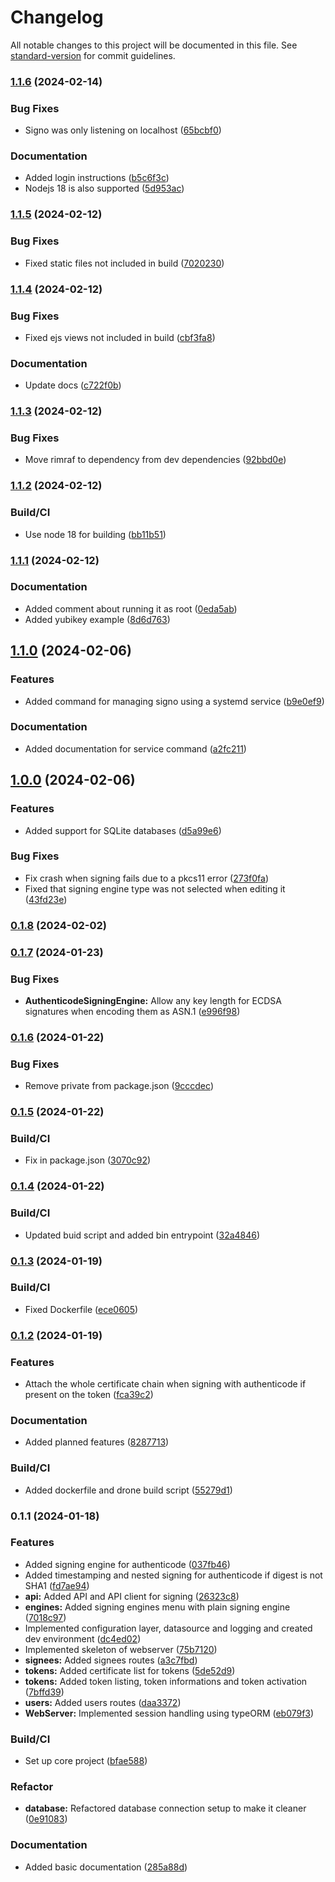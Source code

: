 # Changelog

All notable changes to this project will be documented in this file. See [standard-version](https://github.com/conventional-changelog/standard-version) for commit guidelines.

### [1.1.6](https://github.com/gergof/signo/compare/v1.1.5...v1.1.6) (2024-02-14)


### Bug Fixes

* Signo was only listening on localhost ([65bcbf0](https://github.com/gergof/signo/commit/65bcbf01b79e529bd2ef40a19046ed2544f4661a))


### Documentation

* Added login instructions ([b5c6f3c](https://github.com/gergof/signo/commit/b5c6f3cea75da3cbd38900fb09d0d69d7c801f96))
* Nodejs 18 is also supported ([5d953ac](https://github.com/gergof/signo/commit/5d953ac662c64cb3d1de4260c822c92ad23377c3))

### [1.1.5](https://github.com/gergof/signo/compare/v1.1.4...v1.1.5) (2024-02-12)


### Bug Fixes

* Fixed static files not included in build ([7020230](https://github.com/gergof/signo/commit/70202308d5610a28b4ea652bc286014fb618a1f5))

### [1.1.4](https://github.com/gergof/signo/compare/v1.1.3...v1.1.4) (2024-02-12)


### Bug Fixes

* Fixed ejs views not included in build ([cbf3fa8](https://github.com/gergof/signo/commit/cbf3fa87fe7f9c2f1600a4ae5c8abaf20d9db6c4))


### Documentation

* Update docs ([c722f0b](https://github.com/gergof/signo/commit/c722f0b918c94374460d5bb7a67eee0df2c3a58a))

### [1.1.3](https://github.com/gergof/signo/compare/v1.1.2...v1.1.3) (2024-02-12)


### Bug Fixes

* Move rimraf to dependency from dev dependencies ([92bbd0e](https://github.com/gergof/signo/commit/92bbd0ecc41b7d37963509d6a12505b501521023))

### [1.1.2](https://github.com/gergof/signo/compare/v1.1.1...v1.1.2) (2024-02-12)


### Build/CI

* Use node 18 for building ([bb11b51](https://github.com/gergof/signo/commit/bb11b5169a7f2ee838f6a67516670e4f2426dc65))

### [1.1.1](https://github.com/gergof/signo/compare/v1.1.0...v1.1.1) (2024-02-12)


### Documentation

* Added comment about running it as root ([0eda5ab](https://github.com/gergof/signo/commit/0eda5abcd4b42772a0f0ac06eb8c7598bb6dcd5b))
* Added yubikey example ([8d6d763](https://github.com/gergof/signo/commit/8d6d763d81c4cda10bd95a9c6db4b2834c099f83))

## [1.1.0](https://github.com/gergof/signo/compare/v1.0.0...v1.1.0) (2024-02-06)


### Features

* Added command for managing signo using a systemd service ([b9e0ef9](https://github.com/gergof/signo/commit/b9e0ef913c0fc5dd97725b77ee6c6aa1536f7f95))


### Documentation

* Added documentation for service command ([a2fc211](https://github.com/gergof/signo/commit/a2fc211797f0aa7d639754b6e5467271cf0da6bc))

## [1.0.0](https://github.com/gergof/signo/compare/v0.1.8...v1.0.0) (2024-02-06)


### Features

* Added support for SQLite databases ([d5a99e6](https://github.com/gergof/signo/commit/d5a99e69964664b5b6c0527a67eb420b408d841d))


### Bug Fixes

* Fix crash when signing fails due to a pkcs11 error ([273f0fa](https://github.com/gergof/signo/commit/273f0fa52fc6e1db0cae0aec5ecc56849abcb0ce))
* Fixed that signing engine type was not selected when editing it ([43fd23e](https://github.com/gergof/signo/commit/43fd23e91a078b8c5650ed2149c07833381cb973))

### [0.1.8](https://github.com/gergof/signo/compare/v0.1.7...v0.1.8) (2024-02-02)

### [0.1.7](https://github.com/gergof/signo/compare/v0.1.6...v0.1.7) (2024-01-23)


### Bug Fixes

* **AuthenticodeSigningEngine:** Allow any key length for ECDSA signatures when encoding them as ASN.1 ([e996f98](https://github.com/gergof/signo/commit/e996f9881d391e2ef9ee6bfd69e2c19b58e1fa7f))

### [0.1.6](https://github.com/gergof/signo/compare/v0.1.5...v0.1.6) (2024-01-22)


### Bug Fixes

* Remove private from package.json ([9cccdec](https://github.com/gergof/signo/commit/9cccdec0781799f47e23f58273c7fa77a087d32e))

### [0.1.5](https://github.com/gergof/signo/compare/v0.1.4...v0.1.5) (2024-01-22)


### Build/CI

* Fix in package.json ([3070c92](https://github.com/gergof/signo/commit/3070c92e93ebf10d1f0b3a02fddb16d1e71bc78f))

### [0.1.4](https://github.com/gergof/signo/compare/v0.1.3...v0.1.4) (2024-01-22)


### Build/CI

* Updated buid script and added bin entrypoint ([32a4846](https://github.com/gergof/signo/commit/32a48468f1bfb60d4cb77d3484d221e5726f99cd))

### [0.1.3](https://github.com/gergof/signo/compare/v0.1.2...v0.1.3) (2024-01-19)


### Build/CI

* Fixed Dockerfile ([ece0605](https://github.com/gergof/signo/commit/ece06056172f612a07893e01f8f157af5afa516d))

### [0.1.2](https://github.com/gergof/signo/compare/v0.1.1...v0.1.2) (2024-01-19)


### Features

* Attach the whole certificate chain when signing with authenticode if present on the token ([fca39c2](https://github.com/gergof/signo/commit/fca39c2a94aeab5b5f5af71308928956c4c08b22))


### Documentation

* Added planned features ([8287713](https://github.com/gergof/signo/commit/82877132cd38bb87bb4867c67543daf7899cf4d6))


### Build/CI

* Added dockerfile and drone build script ([55279d1](https://github.com/gergof/signo/commit/55279d1f2e449b907e93573a31235e182e97984b))

### 0.1.1 (2024-01-18)


### Features

* Added signing engine for authenticode ([037fb46](https://github.com/gergof/signo/commit/037fb461b4800bead723af6f7d783b3194b5493b))
* Added timestamping and nested signing for authenticode if digest is not SHA1 ([fd7ae94](https://github.com/gergof/signo/commit/fd7ae949af79aa6df00f3a0c7abe51087420ec13))
* **api:** Added API and API client for signing ([26323c8](https://github.com/gergof/signo/commit/26323c8b41d52d49f353ff1b48065402a2555ce5))
* **engines:** Added signing engines menu with plain signing engine ([7018c97](https://github.com/gergof/signo/commit/7018c97abcecade3dee44148d160bac4eae0556f))
* Implemented configuration layer, datasource and logging and created dev environment ([dc4ed02](https://github.com/gergof/signo/commit/dc4ed029ce48b5fe4eb06db3ecf69b9480ae4636))
* Implemented skeleton of webserver ([75b7120](https://github.com/gergof/signo/commit/75b71207849e92bb1bf0fc55f940ab2cfceefdee))
* **signees:** Added signees routes ([a3c7fbd](https://github.com/gergof/signo/commit/a3c7fbdc162f7839aeaebc0bc85c0fbf565f3fc4))
* **tokens:** Added certificate list for tokens ([5de52d9](https://github.com/gergof/signo/commit/5de52d988d241eed3fae65c0b6b3ddf485cdcaac))
* **tokens:** Added token listing, token informations and token activation ([7bffd39](https://github.com/gergof/signo/commit/7bffd3915db4e8f9492dc4a0419ac24a2ae6fcba))
* **users:** Added users routes ([daa3372](https://github.com/gergof/signo/commit/daa337271522467de18e69385076d9f28525c812))
* **WebServer:** Implemented session handling using typeORM ([eb079f3](https://github.com/gergof/signo/commit/eb079f38f62f7c3811557a24b4f8a03d179538da))


### Build/CI

* Set up core project ([bfae588](https://github.com/gergof/signo/commit/bfae5889134dc3e2ab445621cbd091fb6ae2dae8))


### Refactor

* **database:** Refactored database connection setup to make it cleaner ([0e91083](https://github.com/gergof/signo/commit/0e91083012359b99f55cad97f8a40454bfb686c9))


### Documentation

* Added basic documentation ([285a88d](https://github.com/gergof/signo/commit/285a88db2f7e838e404672f18a679ca454e31137))
